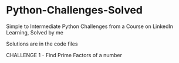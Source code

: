 # Python-Challenges-Solved

Simple to Intermediate Python Challenges from a Course on LinkedIn Learning, Solved by me

Solutions are in the code files

CHALLENGE 1 - Find Prime Factors of a number
